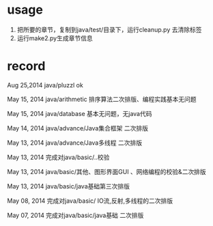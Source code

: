 usage
===
1. 把所要的章节，复制到java/test/目录下，运行cleanup.py 去清除标签
2. 运行make2.py生成章节信息

record
===

Aug 25,2014 java/pluzzl ok

May 15, 2014 java/arithmetic 排序算法二次排版、编程实践基本无问题

May 15, 2014 java/database 基本无问题，无java代码

May 14, 2014 java/advance/Java集合框架 二次排版

May 13, 2014 java/advance/Java多线程 二次排版

May 13, 2014 完成对java/basic/..校验

May 13, 2014 java/basic/其他、图形界面GUI 、网络编程的校验&二次排版

May 13, 2014 java/basic/java基础第三次排版

May 08, 2014 完成对java/basic/ IO流,反射,多线程的二次排版

May 07, 2014 完成对java/basic/java基础 二次排版
